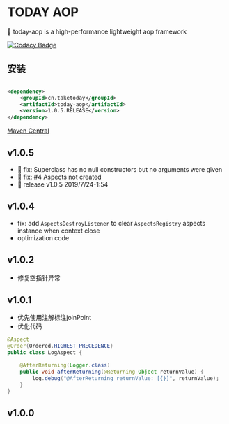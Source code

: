 # TODAY AOP

:apple: today-aop is a high-performance lightweight aop framework 

[![Codacy Badge](https://api.codacy.com/project/badge/Grade/8ffb960eb2b04507977aeb409d51dea3)](https://www.codacy.com/app/TAKETODAY/today-aop?utm_source=github.com&amp;utm_medium=referral&amp;utm_content=TAKETODAY/today-aop&amp;utm_campaign=Badge_Grade)

## 安装

```xml

<dependency>
    <groupId>cn.taketoday</groupId>
    <artifactId>today-aop</artifactId>
    <version>1.0.5.RELEASE</version>
</dependency>

```
[Maven Central](https://search.maven.org/artifact/cn.taketoday/today-aop/1.0.4.RELEASE/jar)

## v1.0.5
- :bug: fix: Superclass has no null constructors but no arguments were given
- :bug: fix: #4 Aspects not created
- :bookmark: release v1.0.5 2019/7/24-1:54


## v1.0.4
- fix: add `AspectsDestroyListener` to clear `AspectsRegistry` aspects instance when context close 
- optimization code

## v1.0.2
- 修复空指针异常

## v1.0.1
- 优先使用注解标注joinPoint
- 优化代码

```java
@Aspect
@Order(Ordered.HIGHEST_PRECEDENCE)
public class LogAspect {

	@AfterReturning(Logger.class)
	public void afterReturning(@Returning Object returnValue) {
		log.debug("@AfterReturning returnValue: [{}]", returnValue);
	}
}
```

## v1.0.0
